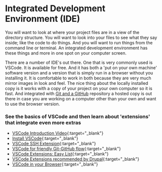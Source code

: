 # Integrated Development Environment (IDE)

You will want to look at where your project files are in a view of the directory structure.  You will want to look into your files to see what they say inside; like the code to do things.  And you will want to run things from the command line or terminal.  An integrated development environment has these things and more in one spot on your computer screen.  

There are a number of IDE's out there.   One that is very commonly used is VSCode.  It is available for free.  And it has both a 'put on your own machine' software version and a version that is simply run in a browser without you installing it.  It is comfortable to work in both because they are very much mirror images in look and feel.  The nice thing about the locally installed copy is it works with a copy of your project on your own computer so it is fast.  And integrated with [Git and a GitHub](gitbasics.md) repository a hosted copy is out there in case you are working on a computer other than your own and want to use the browser version.

### See the basics of VSCode and then learn about 'extensions' that integrate even more extras

- [VSCode Introduction Video](https://www.youtube.com/watch?v=B-s71n0dHUk){:target="_blank"}
- [Install VSCode](https://code.visualstudio.com/){:target="_blank"}
- [VSCode SSH Extension](https://marketplace.visualstudio.com/items?itemName=ms-vscode-remote.remote-ssh){:target="_blank"}
- [VSCode for friendly Git-GitHub flow](https://www.youtube.com/watch?v=Fk12ELJ9Bww){:target="_blank"}
- [VSCode Extensions: Easy List](https://marketplace.visualstudio.com/){:target="_blank"}
- [VSCode Extensions recommended by Drupal](https://www.drupal.org/docs/develop/development-tools/editors-and-ides/configuring-visual-studio-code){:target="_blank"}
- [VSCode in your Browser](https://vscode.dev/){:target="_blank"}
